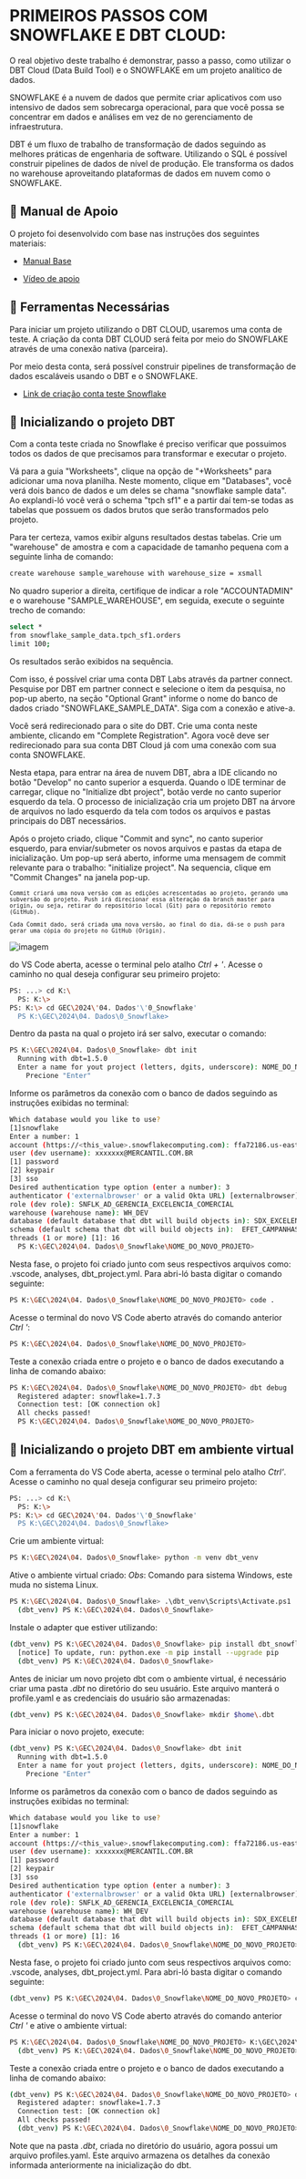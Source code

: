 # PRIMEIROS PASSOS COM SNOWFLAKE E DBT CLOUD:
O real objetivo deste trabalho é demonstrar, passo a passo, como utilizar o DBT Cloud (Data Build Tool) e o SNOWFLAKE em um projeto analítico de dados.
  
SNOWFLAKE é a nuvem de dados que permite criar aplicativos com uso intensivo de dados sem sobrecarga operacional, para que você possa se concentrar em dados e análises em vez de no gerenciamento de infraestrutura.

DBT é um fluxo de trabalho de transformação de dados seguindo as melhores práticas de engenharia de software. Utilizando o SQL é possível construir pipelines de dados de nível de produção. Ele transforma os dados no warehouse aproveitando plataformas de dados em nuvem como o SNOWFLAKE.


## 🧪 Manual de Apoio
O projeto foi desenvolvido com base nas instruções dos seguintes materiais:

- [Manual Base](https://quickstarts.snowflake.com/guide/accelerating_data_teams_with_snowflake_and_dbt_cloud_hands_on_lab/index.html?index=..%2F..index#0)

- [Vídeo de apoio](https://www.youtube.com/watch?v=84RA7TuhCpg)

## 🔨 Ferramentas Necessárias
Para iniciar um projeto utilizando o DBT CLOUD, usaremos uma conta de teste. A criação da conta DBT CLOUD será feita por meio do SNOWFLAKE através de uma conexão nativa (parceira). 
 
Por meio desta conta, será possível construir pipelines de transformação de dados escaláveis usando o DBT e o SNOWFLAKE.

- [Link de criação conta teste Snowflake](https://signup.snowflake.com/)

## 🚀 Inicializando o projeto DBT
Com a conta teste criada no Snowflake é preciso verificar que possuimos todos os dados de que precisamos para transformar e executar o projeto. 

Vá para a guia "Worksheets", clique na opção de "+Worksheets" para adicionar uma nova planilha. Neste momento, clique em "Databases", você verá dois banco de dados e um deles se chama "snowflake sample data". Ao explandi-ló  você verá o schema "tpch sf1" e a partir daí tem-se todas as tabelas que possuem os dados brutos que serão transformados pelo projeto.

Para ter certeza, vamos exibir alguns resultados destas tabelas. Crie um "warehouse" de amostra e com a capacidade de tamanho pequena com a seguinte linha de comando:
  
```bash
create warehouse sample_warehouse with warehouse_size = xsmall
```

No quadro superior a direita, certifique de indicar a role "ACCOUNTADMIN" e o warehouse "SAMPLE_WAREHOUSE", em seguida, execute o seguinte trecho de comando: 
  
```bash
select *
from snowflake_sample_data.tpch_sf1.orders
limit 100;
```
Os resultados serão exibidos na sequência.

Com isso, é possível criar uma conta  DBT Labs através da partner connect. Pesquise por DBT em partner connect e selecione o item da pesquisa, no pop-up aberto, na seção "Optional Grant" informe o nome do banco de dados criado "SNOWFLAKE_SAMPLE_DATA". Siga com a conexão e ative-a.

Você será redirecionado para o site do DBT. Crie uma conta neste ambiente, clicando em "Complete Registration". Agora você deve ser redirecionado para sua conta DBT Cloud já com uma conexão com sua conta SNOWFLAKE.

Nesta etapa, para entrar na área de nuvem DBT, abra a IDE clicando no botão "Develop" no canto superior a esquerda. Quando o IDE terminar de carregar, clique no "Initialize dbt project", botão verde no canto superior esquerdo da tela. O processo de inicialização cria um projeto DBT na árvore de arquivos no lado esquerdo da tela com todos os arquivos e pastas principais do DBT necessários. 

Após o projeto criado, clique "Commit and sync", no canto superior esquerdo, para enviar/submeter os novos arquivos e pastas da etapa de inicialização. Um pop-up será aberto, informe uma mensagem de commit relevante para o trabalho: "initialize project". Na sequencia, clique em "Commit Changes" na janela pop-up.

<sup>

	Commit criará uma nova versão com as edições acrescentadas ao projeto, gerando uma subversão do projeto. Push irá direcionar essa alteração da branch master para origin, ou seja, retirar do repositório local (Git) para o repositório remoto (GitHub). 
 
	Cada Commit dado, será criada uma nova versão, ao final do dia, dá-se o push para gerar uma cópia do projeto no GitHub (Origin).

</sup>












![imagem](https://myoctocat.com/assets/images/base-octocat.svg)





do VS Code aberta, acesse o terminal pelo atalho *Ctrl + '*. 
Acesse o caminho no qual deseja configurar seu primeiro projeto:
```bash
PS: ...> cd K:\
  PS: K:\>
PS: K:\> cd GEC\2024\'04. Dados'\'0_Snowflake' 
  PS K:\GEC\2024\04. Dados\0_Snowflake>
```

Dentro da pasta na qual o projeto irá ser salvo, executar o comando:	
```bash
PS K:\GEC\2024\04. Dados\0_Snowflake> dbt init
  Running with dbt=1.5.0
  Enter a name for yout project (letters, dgits, underscore): NOME_DO_NOVO_PROJETO
    Precione "Enter"
```

Informe os parâmetros da conexão com o banco de dados seguindo as instruções exibidas no terminal:
```bash
Which database would you like to use?
[1]snowflake
Enter a number: 1
account (https://<this_value>.snowflakecomputing.com): ffa72186.us-east-1		
user (dev username): xxxxxxx@MERCANTIL.COM.BR
[1] password	
[2] keypair
[3] sso
Desired authentication type option (enter a number): 3
authenticator ('externalbrowser' or a valid Okta URL) [externalbrowser]: externalbrowser
role (dev role): SNFLK_AD_GERENCIA_EXCELENCIA_COMERCIAL
warehouse (warehouse name): WH_DEV
database (default database that dbt will build objects in): SDX_EXCELENCIA_COMERCIAL
schema (default schema that dbt will build objects in):  EFET_CAMPANHAS__INCENVITO_REDE
threads (1 or more) [1]: 16
  PS K:\GEC\2024\04. Dados\0_Snowflake\NOME_DO_NOVO_PROJETO>
```

Nesta fase, o projeto foi criado junto com seus respectivos arquivos como: .vscode, analyses, dbt_project.yml. Para abri-ló basta digitar o comando seguinte:
```bash
PS K:\GEC\2024\04. Dados\0_Snowflake\NOME_DO_NOVO_PROJETO> code .
```
 
Acesse o terminal do novo VS Code aberto através do comando anterior *Ctrl '*:
```bash
PS K:\GEC\2024\04. Dados\0_Snowflake\NOME_DO_NOVO_PROJETO>
```

Teste a conexão criada entre o projeto e o banco de dados executando a linha de comando abaixo:
```bash
PS K:\GEC\2024\04. Dados\0_Snowflake\NOME_DO_NOVO_PROJETO> dbt debug
  Registered adapter: snowflake=1.7.3
  Connection test: [OK connection ok]
  All checks passed!
  PS K:\GEC\2024\04. Dados\0_Snowflake\NOME_DO_NOVO_PROJETO>
```

## 🚀 Inicializando o projeto DBT em ambiente virtual
Com a ferramenta do VS Code aberta, acesse o terminal pelo atalho *Ctrl'*. 
Acesse o caminho no qual deseja configurar seu primeiro projeto:
```bash
PS: ...> cd K:\
  PS: K:\>
PS: K:\> cd GEC\2024\'04. Dados'\'0_Snowflake' 
  PS K:\GEC\2024\04. Dados\0_Snowflake>
```

Crie um ambiente virtual:
```bash
PS K:\GEC\2024\04. Dados\0_Snowflake> python -m venv dbt_venv
```

Ative o ambiente virtual criado:
*Obs*: Comando para sistema Windows, este muda no sistema Linux.
```bash
PS K:\GEC\2024\04. Dados\0_Snowflake> .\dbt_venv\Scripts\Activate.ps1
  (dbt_venv) PS K:\GEC\2024\04. Dados\0_Snowflake>
```

Instale o adapter que estiver utilizando:
```bash
(dbt_venv) PS K:\GEC\2024\04. Dados\0_Snowflake> pip install dbt_snowflake
  [notice] To update, run: python.exe -m pip install --upgrade pip
  (dbt_venv) PS K:\GEC\2024\04. Dados\0_Snowflake>
```

Antes de iniciar um novo projeto dbt com o ambiente virtual, é necessário criar uma pasta *.dbt* no diretório do seu usuário. Este arquivo manterá o profile.yaml e as credenciais do usuário são armazenadas:
```bash
(dbt_venv) PS K:\GEC\2024\04. Dados\0_Snowflake> mkdir $home\.dbt
```

Para iniciar o novo projeto, execute:	
```bash
(dbt_venv) PS K:\GEC\2024\04. Dados\0_Snowflake> dbt init		
  Running with dbt=1.5.0
  Enter a name for yout project (letters, dgits, underscore): NOME_DO_NOVO_PROJETO
    Precione "Enter"
```

Informe os parâmetros da conexão com o banco de dados seguindo as instruções exibidas no terminal:
```bash
Which database would you like to use?
[1]snowflake
Enter a number: 1
account (https://<this_value>.snowflakecomputing.com): ffa72186.us-east-1		
user (dev username): xxxxxxx@MERCANTIL.COM.BR
[1] password	
[2] keypair
[3] sso
Desired authentication type option (enter a number): 3
authenticator ('externalbrowser' or a valid Okta URL) [externalbrowser]: externalbrowser
role (dev role): SNFLK_AD_GERENCIA_EXCELENCIA_COMERCIAL
warehouse (warehouse name): WH_DEV
database (default database that dbt will build objects in): SDX_EXCELENCIA_COMERCIAL
schema (default schema that dbt will build objects in):  EFET_CAMPANHAS__INCENVITO_REDE
threads (1 or more) [1]: 16
  (dbt_venv) PS K:\GEC\2024\04. Dados\0_Snowflake\NOME_DO_NOVO_PROJETO>
```

Nesta fase, o projeto foi criado junto com seus respectivos arquivos como: .vscode, analyses, dbt_project.yml. Para abri-ló basta digitar o comando seguinte:
```bash
(dbt_venv) PS K:\GEC\2024\04. Dados\0_Snowflake\NOME_DO_NOVO_PROJETO> code .
```

Acesse o terminal do novo VS Code aberto através do comando anterior *Ctrl '* e ative o ambiente virtual:
```bash
PS K:\GEC\2024\04. Dados\0_Snowflake\NOME_DO_NOVO_PROJETO> K:\GEC\2024\04. Dados\0_Snowflake\dbt_venv\Scripts\Activate.ps1
  (dbt_venv) PS K:\GEC\2024\04. Dados\0_Snowflake\NOME_DO_NOVO_PROJETO> 
```

Teste a conexão criada entre o projeto e o banco de dados executando a linha de comando abaixo:
```bash
(dbt_venv) PS K:\GEC\2024\04. Dados\0_Snowflake\NOME_DO_NOVO_PROJETO> dbt debug
  Registered adapter: snowflake=1.7.3
  Connection test: [OK connection ok]
  All checks passed!
  (dbt_venv) PS K:\GEC\2024\04. Dados\0_Snowflake\NOME_DO_NOVO_PROJETO>
```

Note que na pasta *.dbt*, criada no diretório do usuário, agora possui um arquivo profiles.yaml. Este arquivo armazena os detalhes da conexão informada anteriormente na inicialização do dbt.

